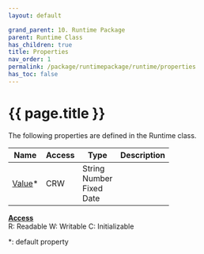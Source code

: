 ```yaml
---
layout: default

grand_parent: 10. Runtime Package
parent: Runtime Class
has_children: true
title: Properties
nav_order: 1
permalink: /package/runtimepackage/runtime/properties
has_toc: false
---
```

# {{ page.title }}

The following properties are defined in the Runtime class.

|Name       | Access | Type   | Description |
|----------	|--------|--------|-------------|
|[Value](/package/runtimepackage/runtime/properties/value)* | CRW | String<br>Number<br>Fixed<br>Date| | 

<u><b>Access</b></u><br>
R: Readable
W: Writable
C: Initializable

*: default property